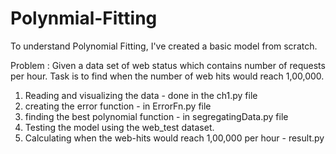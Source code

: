 # Polynmial-Fitting

To understand Polynomial Fitting, I've created a basic model from scratch.

Problem : Given a data set of web status which contains number of requests per hour. Task is to find when the number of web hits would
reach 1,00,000.

1. Reading and visualizing the data - done in the ch1.py file
2. creating the error function - in ErrorFn.py file
3. finding the best polynomial function - in segregatingData.py file
4. Testing the model using the web_test dataset.
5. Calculating when the web-hits would reach 1,00,000 per hour - result.py
